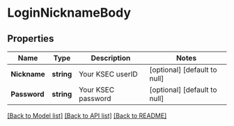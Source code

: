 # LoginNicknameBody

## Properties
Name | Type | Description | Notes
------------ | ------------- | ------------- | -------------
**Nickname** | **string** | Your KSEC userID | [optional] [default to null]
**Password** | **string** | Your KSEC password | [optional] [default to null]

[[Back to Model list]](../README.md#documentation-for-models) [[Back to API list]](../README.md#documentation-for-api-endpoints) [[Back to README]](../README.md)


